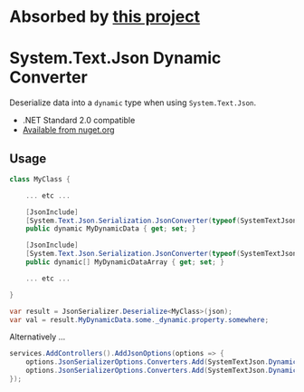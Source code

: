 # Absorbed by [this project](https://github.com/peeveen/dotnet-utils)

# System.Text.Json Dynamic Converter

Deserialize data into a `dynamic` type when using `System.Text.Json`.

- .NET Standard 2.0 compatible
- [Available from nuget.org](https://www.nuget.org/packages/SystemTextJson.DynamicConverter)

## Usage

```csharp
class MyClass {

	... etc ...

	[JsonInclude]
	[System.Text.Json.Serialization.JsonConverter(typeof(SystemTextJson.DynamicConverter.Converter))]
	public dynamic MyDynamicData { get; set; }

	[JsonInclude]
	[System.Text.Json.Serialization.JsonConverter(typeof(SystemTextJson.DynamicConverter.CollectionConverter))]
	public dynamic[] MyDynamicDataArray { get; set; }

	... etc ...

}

var result = JsonSerializer.Deserialize<MyClass>(json);
var val = result.MyDynamicData.some._dynamic.property.somewhere;
```

Alternatively ...

```csharp
services.AddControllers().AddJsonOptions(options => {
	options.JsonSerializerOptions.Converters.Add(SystemTextJson.DynamicConverter.Converter.Instance); // or new() ...
	options.JsonSerializerOptions.Converters.Add(SystemTextJson.DynamicConverter.CollectionConverter.Instance); // or new() ...
});
```
